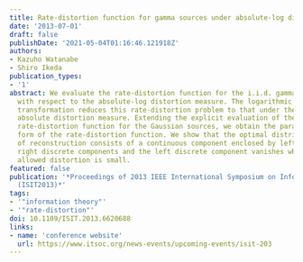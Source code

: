 ```yaml
---
title: Rate-distortion function for gamma sources under absolute-log distortion measure
date: '2013-07-01'
draft: false
publishDate: '2021-05-04T01:16:46.121918Z'
authors:
- Kazuho Watanabe
- Shiro Ikeda
publication_types:
- '1'
abstract: We evaluate the rate-distortion function for the i.i.d. gamma sources
  with respect to the absolute-log distortion measure. The logarithmic
  transformation reduces this rate-distortion problem to that under the
  absolute distortion measure. Extending the explicit evaluation of the
  rate-distortion function for the Gaussian sources, we obtain the parametric
  form of the rate-distortion function. We show that the optimal distribution
  of reconstruction consists of a continuous component enclosed by left and
  right discrete components and the left discrete component vanishes when the
  allowed distortion is small.
featured: false
publication: '*Proceedings of 2013 IEEE International Symposium on Information Theory
  (ISIT2013)*'
tags:
- '"information theory"'
- '"rate-distortion"'
doi: 10.1109/ISIT.2013.6620688
links:
- name: 'conference website'
  url: https://www.itsoc.org/news-events/upcoming-events/isit-203
---
```

